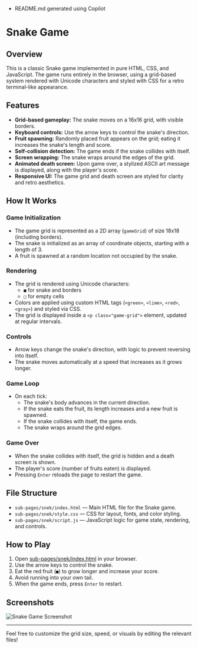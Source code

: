 * README.md generated using Copilot
# Snake Game

## Overview

This is a classic Snake game implemented in pure HTML, CSS, and JavaScript. The game runs entirely in the browser, using a grid-based system rendered with Unicode characters and styled with CSS for a retro terminal-like appearance.

## Features

- **Grid-based gameplay:** The snake moves on a 16x16 grid, with visible borders.
- **Keyboard controls:** Use the arrow keys to control the snake's direction.
- **Fruit spawning:** Randomly placed fruit appears on the grid; eating it increases the snake's length and score.
- **Self-collision detection:** The game ends if the snake collides with itself.
- **Screen wrapping:** The snake wraps around the edges of the grid.
- **Animated death screen:** Upon game over, a stylized ASCII art message is displayed, along with the player's score.
- **Responsive UI:** The game grid and death screen are styled for clarity and retro aesthetics.

## How It Works

### Game Initialization

- The game grid is represented as a 2D array (`gameGrid`) of size 18x18 (including borders).
- The snake is initialized as an array of coordinate objects, starting with a length of 3.
- A fruit is spawned at a random location not occupied by the snake.

### Rendering

- The grid is rendered using Unicode characters:
  - `■` for snake and borders
  - `□` for empty cells
- Colors are applied using custom HTML tags (`<green>`, `<lime>`, `<red>`, `<gray>`) and styled via CSS.
- The grid is displayed inside a `<p class="game-grid">` element, updated at regular intervals.

### Controls

- Arrow keys change the snake's direction, with logic to prevent reversing into itself.
- The snake moves automatically at a speed that increases as it grows longer.

### Game Loop

- On each tick:
  - The snake's body advances in the current direction.
  - If the snake eats the fruit, its length increases and a new fruit is spawned.
  - If the snake collides with itself, the game ends.
  - The snake wraps around the grid edges.

### Game Over

- When the snake collides with itself, the grid is hidden and a death screen is shown.
- The player's score (number of fruits eaten) is displayed.
- Pressing `Enter` reloads the page to restart the game.

## File Structure

- `sub-pages/snek/index.html` — Main HTML file for the Snake game.
- `sub-pages/snek/style.css` — CSS for layout, fonts, and color styling.
- `sub-pages/snek/script.js` — JavaScript logic for game state, rendering, and controls.

## How to Play

1. Open [sub-pages/snek/index.html](sub-pages/snek/index.html) in your browser.
2. Use the arrow keys to control the snake.
3. Eat the red fruit (`■`) to grow longer and increase your score.
4. Avoid running into your own tail.
5. When the game ends, press `Enter` to restart.

## Screenshots

![Snake Game Screenshot](../res/snake.png)

---

Feel free to customize the grid size, speed, or visuals by editing the relevant files!
